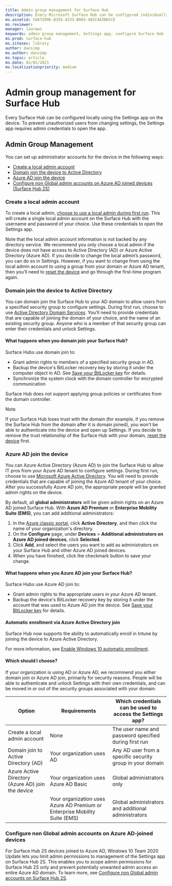 ```yaml
---
title: Admin group management for Surface Hub  
description: Every Microsoft Surface Hub can be configured individually by opening the Settings app on the device.
ms.assetid: FA67209E-B355-4333-B903-482C4A3BDCCE
ms.reviewer: 
manager: laurawi
keywords: admin group management, Settings app, configure Surface Hub
ms.prod: surface-hub
ms.sitesec: library
author: dansimp
ms.author: dansimp
ms.topic: article
ms.date: 02/01/2021
ms.localizationpriority: medium
---
```


# Admin group management for Surface Hub


Every Surface Hub can be configured locally using the Settings app on the device. To prevent unauthorized users from changing settings, the Settings app requires admin credentials to open the app.


## Admin Group Management

You can set up administrator accounts for the device in the following ways:

- [Create a local admin account](#create-a-local-admin-account)
- [Domain join the device to Active Directory](#domain-join-the-device-to-active-directory)
- [Azure AD join the device](#azure-ad-join-the-device)
- [Configure non Global admin accounts on Azure AD joined devices (Surface Hub 2S)](#configure-non-global-admin-accounts-on-azure-ad-joined-devices)


### Create a local admin account

To create a local admin, [choose to use a local admin during first run](first-run-program-surface-hub.md#use-a-local-admin). This will create a single local admin account on the Surface Hub with the username and password of your choice. Use these credentials to open the Settings app.

Note that the local admin account information is not backed by any directory service. We recommend you only choose a local admin if the device does not have access to Active Directory (AD) or Azure Active Directory (Azure AD). If you decide to change the local admin’s password, you can do so in Settings. However, if you want to change from using the local admin account to using a group from your domain or Azure AD tenant, then you’ll need to [reset the device](device-reset-surface-hub.md) and go through the first-time program again.

### Domain join the device to Active Directory

You can domain join the Surface Hub to your AD domain to allow users from a specified security group to configure settings. During first run, choose to use [Active Directory Domain Services](first-run-program-surface-hub.md#use-active-directory-domain-services). You'll need to provide credentials that are capable of joining the domain of your choice, and the name of an existing security group. Anyone who is a member of that security group can enter their credentials and unlock Settings.

#### What happens when you domain join your Surface Hub?
Surface Hubs use domain join to:
- Grant admin rights to members of a specified security group in AD.
- Backup the device's BitLocker recovery key by storing it under the computer object in AD. See [Save your BitLocker key](save-bitlocker-key-surface-hub.md) for details.
- Synchronize the system clock with the domain controller for encrypted communication

Surface Hub does not support applying group policies or certificates from the domain controller.

> [!NOTE]
> If your Surface Hub loses trust with the domain (for example, if you remove the Surface Hub from the domain after it is domain joined), you won't be able to authenticate into the device and open up Settings. If you decide to remove the trust relationship of the Surface Hub with your domain, [reset the device](device-reset-surface-hub.md) first.


### Azure AD join the device

You can Azure Active Directory (Azure AD) to join the Surface Hub to allow IT pros from your Azure AD tenant to configure settings. During first run, choose to use [Microsoft Azure Active Directory](first-run-program-surface-hub.md#use-microsoft-azure-active-directory). You will need to provide credentials that are capable of joining the Azure AD tenant of your choice. After you successfully Azure AD join, the appropriate people will be granted admin rights on the device.

By default, all **global administrators** will be given admin rights on an Azure AD joined Surface Hub. With **Azure AD Premium** or **Enterprise Mobility Suite (EMS)**, you can add additional administrators:
1.  In the [Azure classic portal](https://manage.windowsazure.com/), click **Active Directory**, and then click the name of your organization's directory.
2.  On the **Configure** page, under **Devices** > **Additional administrators on Azure AD joined devices**, click **Selected**.
3.  Click **Add**, and select the users you want to add as administrators on your Surface Hub and other Azure AD joined devices.
4.  When you have finished, click the checkmark button to save your change.

#### What happens when you Azure AD join your Surface Hub?
Surface Hubs use Azure AD join to:
- Grant admin rights to the appropriate users in your Azure AD tenant.
- Backup the device's BitLocker recovery key by storing it under the account that was used to Azure AD join the device. See [Save your BitLocker key](save-bitlocker-key-surface-hub.md) for details.

#### Automatic enrollment via Azure Active Directory join

Surface Hub now supports the ability to automatically enroll in Intune by joining the device to Azure Active Directory. 

For more information, see [Enable Windows 10 automatic enrollment](https://docs.microsoft.com/intune/windows-enroll#enable-windows-10-automatic-enrollment).

#### Which should I choose?

If your organization is using AD or Azure AD, we recommend you either domain join or Azure AD join, primarily for security reasons. People will be able to authenticate and unlock Settings with their own credentials, and can be moved in or out of the security groups associated with your domain.

| Option                                            | Requirements                            | Which credentials can be used to access the Settings app?  |
|---------------------------------------------------|-----------------------------------------|-------|
| Create a local admin account                      | None                                    | The user name and password specified during first run |
| Domain join to Active Directory (AD)              | Your organization uses AD               | Any AD user from a specific security group in your domain |
| Azure Active Directory (Azure AD) join the device | Your organization uses Azure AD Basic   | Global administrators only |
| &nbsp;                                            | Your organization uses Azure AD Premium or Enterprise Mobility Suite (EMS) | Global administrators and additional administrators |


### Configure non Global admin accounts on Azure AD-joined devices

For Surface Hub 2S devices joined to Azure AD, Windows 10 Team 2020 Update lets you limit admin permissions to management of the Settings app on Surface Hub 2S. This enables you to scope admin permissions for Surface Hub 2S only and prevent potentially unwanted admin access an entire Azure AD domain. To learn more, see [Configure non Global admin accounts on Surface Hub 2S](surface-hub-2s-nonglobal-admin.md).